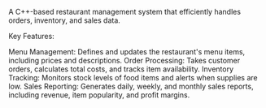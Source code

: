  A C++-based restaurant management system that efficiently handles orders, inventory, and sales data.

Key Features:

Menu Management: Defines and updates the restaurant's menu items, including prices and descriptions.
Order Processing: Takes customer orders, calculates total costs, and tracks item availability.
Inventory Tracking: Monitors stock levels of food items and alerts when supplies are low.
Sales Reporting: Generates daily, weekly, and monthly sales reports, including revenue, item popularity, and profit margins.
